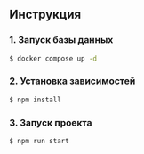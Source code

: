 ## Инструкция

### 1. Запуск базы данных
```bash
$ docker compose up -d
```

### 2. Установка зависимостей
```bash
$ npm install
```

### 3. Запуск проекта
```bash
$ npm run start
```
